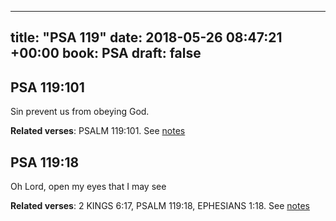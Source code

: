 
---
title: "PSA 119"
date: 2018-05-26 08:47:21 +00:00
book: PSA
draft: false
---

## PSA 119:101

Sin prevent us from obeying God.

**Related verses**: PSALM 119:101. See [notes](https://my.bible.com/notes/2908065662973501970)


## PSA 119:18

Oh Lord, open my eyes that I may see

**Related verses**: 2 KINGS 6:17, PSALM 119:18, EPHESIANS 1:18. See [notes](https://my.bible.com/notes/2663794654550155438)

